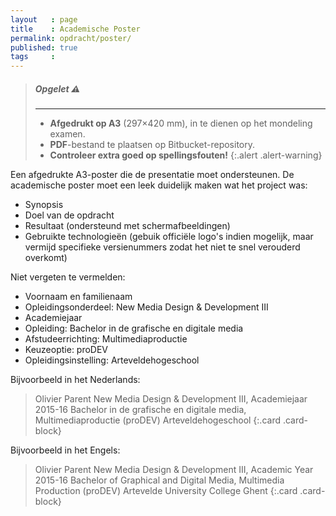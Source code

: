 ```yaml
---
layout   : page
title    : Academische Poster
permalink: opdracht/poster/
published: true
tags     :
---
```


> ##### **Opgelet** :warning:
> ---
> - **Afgedrukt op A3** (297×420 mm), in te dienen op het mondeling examen.
> - **PDF**-bestand te plaatsen op Bitbucket-repository.
> - **Controleer extra goed op spellingsfouten!**
{:.alert .alert-warning}

Een afgedrukte A3-poster die de presentatie moet ondersteunen. De academische poster moet een leek duidelijk maken wat het project was:

 - Synopsis
 - Doel van de opdracht
 - Resultaat (ondersteund met schermafbeeldingen)
 - Gebruikte technologieën (gebuik officiële logo's indien mogelijk, maar vermijd specifieke versienummers zodat het niet te snel verouderd overkomt)

Niet vergeten te vermelden:

 - Voornaam en familienaam
 - Opleidingsonderdeel: New Media Design & Development III
 - Academiejaar
 - Opleiding: Bachelor in de grafische en digitale media
 - Afstudeerrichting: Multimediaproductie
 - Keuzeoptie: proDEV
 - Opleidingsinstelling: Arteveldehogeschool

Bijvoorbeeld in het Nederlands:

> Olivier Parent
> New Media Design & Development III, Academiejaar 2015-16
> Bachelor in de grafische en digitale media, Multimediaproductie (proDEV)
> Arteveldehogeschool
{:.card .card-block}

Bijvoorbeeld in het Engels:

> Olivier Parent
> New Media Design & Development III, Academic Year 2015-16
> Bachelor of Graphical and Digital Media, Multimedia Production (proDEV)
> Artevelde University College Ghent
{:.card .card-block}